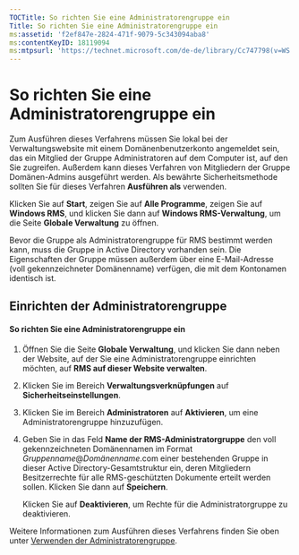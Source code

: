 ```yaml
---
TOCTitle: So richten Sie eine Administratorengruppe ein
Title: So richten Sie eine Administratorengruppe ein
ms:assetid: 'f2ef847e-2824-471f-9079-5c343094aba8'
ms:contentKeyID: 18119094
ms:mtpsurl: 'https://technet.microsoft.com/de-de/library/Cc747798(v=WS.10)'
---
```


So richten Sie eine Administratorengruppe ein
=============================================

Zum Ausführen dieses Verfahrens müssen Sie lokal bei der Verwaltungswebsite mit einem Domänenbenutzerkonto angemeldet sein, das ein Mitglied der Gruppe Administratoren auf dem Computer ist, auf den Sie zugreifen. Außerdem kann dieses Verfahren von Mitgliedern der Gruppe Domänen-Admins ausgeführt werden. Als bewährte Sicherheitsmethode sollten Sie für dieses Verfahren **Ausführen als** verwenden.

Klicken Sie auf **Start**, zeigen Sie auf **Alle Programme**, zeigen Sie auf **Windows RMS**, und klicken Sie dann auf **Windows RMS-Verwaltung**, um die Seite **Globale Verwaltung** zu öffnen.

Bevor die Gruppe als Administratorengruppe für RMS bestimmt werden kann, muss die Gruppe in Active Directory vorhanden sein. Die Eigenschaften der Gruppe müssen außerdem über eine E-Mail-Adresse (voll gekennzeichneter Domänenname) verfügen, die mit dem Kontonamen identisch ist.

Einrichten der Administratorengruppe
------------------------------------

#### So richten Sie eine Administratorengruppe ein

1.  Öffnen Sie die Seite **Globale Verwaltung**, und klicken Sie dann neben der Website, auf der Sie eine Administratorengruppe einrichten möchten, auf **RMS auf dieser Website verwalten**.

2.  Klicken Sie im Bereich **Verwaltungsverknüpfungen** auf **Sicherheitseinstellungen**.

3.  Klicken Sie im Bereich **Administratoren** auf **Aktivieren**, um eine Administratorengruppe hinzuzufügen.

4.  Geben Sie in das Feld **Name der RMS-Administratorgruppe** den voll gekennzeichneten Domänennamen im Format *Gruppenname*@*Domänenname*.com einer bestehenden Gruppe in dieser Active Directory-Gesamtstruktur ein, deren Mitgliedern Besitzerrechte für alle RMS-geschützten Dokumente erteilt werden sollen. Klicken Sie dann auf **Speichern**.

    Klicken Sie auf **Deaktivieren**, um Rechte für die Administratorgruppe zu deaktivieren.

Weitere Informationen zum Ausführen dieses Verfahrens finden Sie oben unter [Verwenden der Administratorengruppe](https://technet.microsoft.com/0febcb3e-7124-4e51-971a-1013b928d33b).